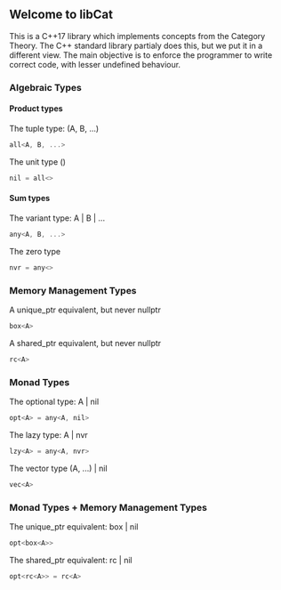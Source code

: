 ## Welcome to libCat

This is a C++17 library which implements concepts from the Category Theory.
The C++ standard library partialy does this, but we put it in a different view.
The main objective is to enforce the programmer to write correct code,
with lesser undefined behaviour.

### Algebraic Types

#### Product types
The tuple type: (A, B, ...)
```C++
all<A, B, ...>
```
The unit type ()
```C++
nil = all<>
```

#### Sum types
The variant type: A | B | ...
```C++
any<A, B, ...>
```
The zero type
```C++
nvr = any<>
```

### Memory Management Types

A unique_ptr<A> equivalent, but never nullptr
```C++
box<A>
```
  
A shared_ptr<A> equivalent, but never nullptr
```C++
rc<A> 
```

### Monad Types

The optional type: A | nil
```C++
opt<A> = any<A, nil> 
```

The lazy type: A | nvr
```C++
lzy<A> = any<A, nvr>
```

The vector type (A, ...) | nil
```C++
vec<A>
```

### Monad Types + Memory Management Types

The unique_ptr equivalent: box<A> | nil
```C++
opt<box<A>>
```

The shared_ptr equivalent: rc<A> | nil
```C++  
opt<rc<A>> = rc<A>
```
